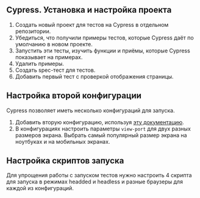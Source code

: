 
  ## Cypress. Установка и настройка проекта

1. Создать новый проект для тестов на Cypress в отдельном репозитории.
4. Убедиться, что получили примеры тестов, которые Cypress даёт по умолчанию в новом проекте.
5. Запустить эти тесты, изучить функции и приёмы, которые Cypress показывает на примерах.
6. Удалить примеры.
7. Создать spec-тест для тестов.
8. Добавить первый тест с проверкой отображения страницы.


  ##  Настройка второй конфигурации

Cypress позволяет иметь несколько конфигураций для запуска. 

1. Добавить вторую конфигурацию, используя [эту документацию](https://docs.cypress.io/guides/guides/environment-variables#Option-2-cypress-env-json).
2. В конфигурациях настроить параметры `view-port` для двух разных размеров экрана. Выбрать самый популярный размер экрана на ноутбуках и на мобильных экранах.

  ##  Настройка скриптов запуска

Для упрощения работы с запуском тестов нужно настроить 4 скрипта для запуска в режимах headded и headless и разные браузеры для каждой из конфигураций.
